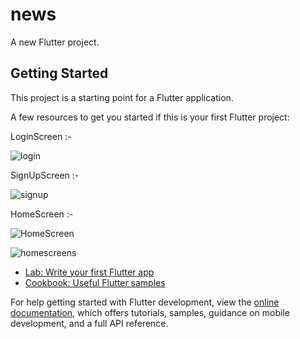# news

A new Flutter project.

## Getting Started

This project is a starting point for a Flutter application.

A few resources to get you started if this is your first Flutter project:

LoginScreen :-

![login](https://github.com/user-attachments/assets/1ae57737-9f31-487d-ab68-2b06c96f1f54)

SignUpScreen :-

![signup](https://github.com/user-attachments/assets/f1aaff50-9d6a-4595-a365-13477a7cf02e)

HomeScreen :-

![HomeScreen](https://github.com/user-attachments/assets/84cae613-f324-45fd-993f-ca7e19abfd1e)


![homescreens](https://github.com/user-attachments/assets/c351f92f-7e1f-43b9-9c0e-4de1c4018e8f)



- [Lab: Write your first Flutter app](https://docs.flutter.dev/get-started/codelab)
- [Cookbook: Useful Flutter samples](https://docs.flutter.dev/cookbook)

For help getting started with Flutter development, view the
[online documentation](https://docs.flutter.dev/), which offers tutorials,
samples, guidance on mobile development, and a full API reference.